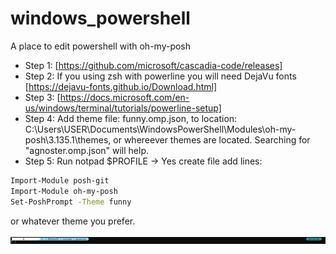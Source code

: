 # windows_powershell

A place to edit powershell with oh-my-posh

- Step 1: [https://github.com/microsoft/cascadia-code/releases]
- Step 2: If you using zsh with powerline you will need DejaVu fonts [https://dejavu-fonts.github.io/Download.html]
- Step 3: [https://docs.microsoft.com/en-us/windows/terminal/tutorials/powerline-setup]
- Step 4: Add theme file: funny.omp.json, to location: C:\Users\USER\Documents\WindowsPowerShell\Modules\oh-my-posh\3.135.1\themes, or whereever themes are located. Searching for "agnoster.omp.json" will help.
- Step 5: Run notpad $PROFILE -> Yes create file add lines:
```bash
Import-Module posh-git
Import-Module oh-my-posh
Set-PoshPrompt -Theme funny
```
or whatever theme you prefer.

![Sample screen grab funny theme](/funny_sample.png?raw=true "Funny theme sample")
